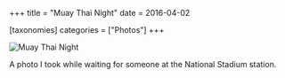 +++
title = "Muay Thai Night"
date = 2016-04-02

[taxonomies]
categories = ["Photos"]
+++

![Muay Thai Night](muay-thai-night.jpeg)

A photo I took while waiting for someone at the National Stadium station.
